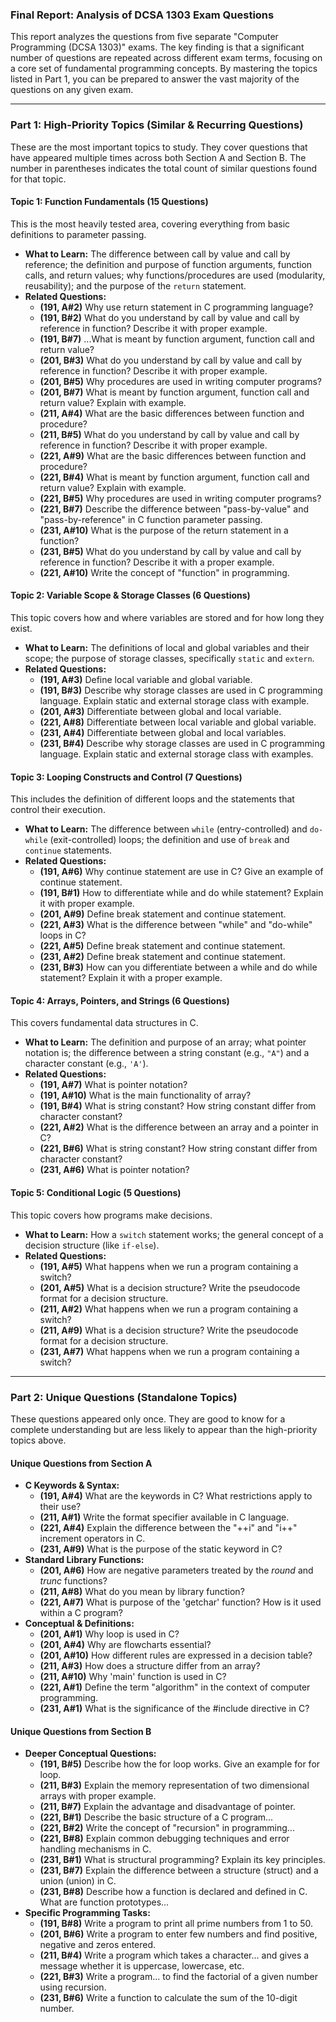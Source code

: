 ### **Final Report: Analysis of DCSA 1303 Exam Questions**

This report analyzes the questions from five separate "Computer Programming (DCSA 1303)" exams. The key finding is that a significant number of questions are repeated across different exam terms, focusing on a core set of fundamental programming concepts. By mastering the topics listed in Part 1, you can be prepared to answer the vast majority of the questions on any given exam.

---

### **Part 1: High-Priority Topics (Similar & Recurring Questions)**

These are the most important topics to study. They cover questions that have appeared multiple times across both Section A and Section B. The number in parentheses indicates the total count of similar questions found for that topic.

#### **Topic 1: Function Fundamentals (15 Questions)**
This is the most heavily tested area, covering everything from basic definitions to parameter passing.
*   **What to Learn:** The difference between call by value and call by reference; the definition and purpose of function arguments, function calls, and return values; why functions/procedures are used (modularity, reusability); and the purpose of the `return` statement.
*   **Related Questions:**
    *   **(191, A#2)** Why use return statement in C programming language?
    *   **(191, B#2)** What do you understand by call by value and call by reference in function? Describe it with proper example.
    *   **(191, B#7)** ...What is meant by function argument, function call and return value?
    *   **(201, B#3)** What do you understand by call by value and call by reference in function? Describe it with proper example.
    *   **(201, B#5)** Why procedures are used in writing computer programs?
    *   **(201, B#7)** What is meant by function argument, function call and return value? Explain with example.
    *   **(211, A#4)** What are the basic differences between function and procedure?
    *   **(211, B#5)** What do you understand by call by value and call by reference in function? Describe it with proper example.
    *   **(221, A#9)** What are the basic differences between function and procedure?
    *   **(221, B#4)** What is meant by function argument, function call and return value? Explain with example.
    *   **(221, B#5)** Why procedures are used in writing computer programs?
    *   **(221, B#7)** Describe the difference between "pass-by-value" and "pass-by-reference" in C function parameter passing.
    *   **(231, A#10)** What is the purpose of the return statement in a function?
    *   **(231, B#5)** What do you understand by call by value and call by reference in function? Describe it with a proper example.
    *   **(221, A#10)** Write the concept of "function" in programming.

#### **Topic 2: Variable Scope & Storage Classes (6 Questions)**
This topic covers how and where variables are stored and for how long they exist.
*   **What to Learn:** The definitions of local and global variables and their scope; the purpose of storage classes, specifically `static` and `extern`.
*   **Related Questions:**
    *   **(191, A#3)** Define local variable and global variable.
    *   **(191, B#3)** Describe why storage classes are used in C programming language. Explain static and external storage class with example.
    *   **(201, A#3)** Differentiate between global and local variable.
    *   **(221, A#8)** Differentiate between local variable and global variable.
    *   **(231, A#4)** Differentiate between global and local variables.
    *   **(231, B#4)** Describe why storage classes are used in C programming language. Explain static and external storage class with examples.

#### **Topic 3: Looping Constructs and Control (7 Questions)**
This includes the definition of different loops and the statements that control their execution.
*   **What to Learn:** The difference between `while` (entry-controlled) and `do-while` (exit-controlled) loops; the definition and use of `break` and `continue` statements.
*   **Related Questions:**
    *   **(191, A#6)** Why continue statement are use in C? Give an example of continue statement.
    *   **(191, B#1)** How to differentiate while and do while statement? Explain it with proper example.
    *   **(201, A#9)** Define break statement and continue statement.
    *   **(221, A#3)** What is the difference between "while" and "do-while" loops in C?
    *   **(221, A#5)** Define break statement and continue statement.
    *   **(231, A#2)** Define break statement and continue statement.
    *   **(231, B#3)** How can you differentiate between a while and do while statement? Explain it with a proper example.

#### **Topic 4: Arrays, Pointers, and Strings (6 Questions)**
This covers fundamental data structures in C.
*   **What to Learn:** The definition and purpose of an array; what pointer notation is; the difference between a string constant (e.g., `"A"`) and a character constant (e.g., `'A'`).
*   **Related Questions:**
    *   **(191, A#7)** What is pointer notation?
    *   **(191, A#10)** What is the main functionality of array?
    *   **(191, B#4)** What is string constant? How string constant differ from character constant?
    *   **(221, A#2)** What is the difference between an array and a pointer in C?
    *   **(221, B#6)** What is string constant? How string constant differ from character constant?
    *   **(231, A#6)** What is pointer notation?

#### **Topic 5: Conditional Logic (5 Questions)**
This topic covers how programs make decisions.
*   **What to Learn:** How a `switch` statement works; the general concept of a decision structure (like `if-else`).
*   **Related Questions:**
    *   **(191, A#5)** What happens when we run a program containing a switch?
    *   **(201, A#5)** What is a decision structure? Write the pseudocode format for a decision structure.
    *   **(211, A#2)** What happens when we run a program containing a switch?
    *   **(211, A#9)** What is a decision structure? Write the pseudocode format for a decision structure.
    *   **(231, A#7)** What happens when we run a program containing a switch?

---

### **Part 2: Unique Questions (Standalone Topics)**

These questions appeared only once. They are good to know for a complete understanding but are less likely to appear than the high-priority topics above.

#### **Unique Questions from Section A**
*   **C Keywords & Syntax:**
    *   **(191, A#4)** What are the keywords in C? What restrictions apply to their use?
    *   **(211, A#1)** Write the format specifier available in C language.
    *   **(221, A#4)** Explain the difference between the "++i" and "i++" increment operators in C.
    *   **(231, A#9)** What is the purpose of the static keyword in C?
*   **Standard Library Functions:**
    *   **(201, A#6)** How are negative parameters treated by the *round* and *trunc* functions?
    *   **(211, A#8)** What do you mean by library function?
    *   **(221, A#7)** What is purpose of the 'getchar' function? How is it used within a C program?
*   **Conceptual & Definitions:**
    *   **(201, A#1)** Why loop is used in C?
    *   **(201, A#4)** Why are flowcharts essential?
    *   **(201, A#10)** How different rules are expressed in a decision table?
    *   **(211, A#3)** How does a structure differ from an array?
    *   **(211, A#10)** Why 'main' function is used in C?
    *   **(221, A#1)** Define the term "algorithm" in the context of computer programming.
    *   **(231, A#1)** What is the significance of the #include directive in C?

#### **Unique Questions from Section B**
*   **Deeper Conceptual Questions:**
    *   **(191, B#5)** Describe how the for loop works. Give an example for for loop.
    *   **(211, B#3)** Explain the memory representation of two dimensional arrays with proper example.
    *   **(211, B#7)** Explain the advantage and disadvantage of pointer.
    *   **(221, B#1)** Describe the basic structure of a C program...
    *   **(221, B#2)** Write the concept of "recursion" in programming...
    *   **(221, B#8)** Explain common debugging techniques and error handling mechanisms in C.
    *   **(231, B#1)** What is structural programming? Explain its key principles.
    *   **(231, B#7)** Explain the difference between a structure (struct) and a union (union) in C.
    *   **(231, B#8)** Describe how a function is declared and defined in C. What are function prototypes...
*   **Specific Programming Tasks:**
    *   **(191, B#8)** Write a program to print all prime numbers from 1 to 50.
    *   **(201, B#6)** Write a program to enter few numbers and find positive, negative and zeros entered.
    *   **(211, B#4)** Write a program which takes a character... and gives a message whether it is uppercase, lowercase, etc.
    *   **(221, B#3)** Write a program... to find the factorial of a given number using recursion.
    *   **(231, B#6)** Write a function to calculate the sum of the 10-digit number.